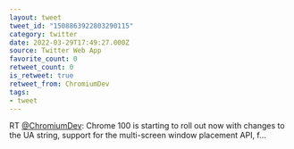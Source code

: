 ```yaml
---
layout: tweet
tweet_id: "1508863922803290115"
category: twitter
date: 2022-03-29T17:49:27.000Z
source: Twitter Web App
favorite_count: 0
retweet_count: 0
is_retweet: true
retweet_from: ChromiumDev
tags:
- tweet
---
```


RT [@ChromiumDev](https://twitter.com/@ChromiumDev): Chrome 100 is starting to roll out now with changes to the UA string, support for the multi-screen window placement API, f…
